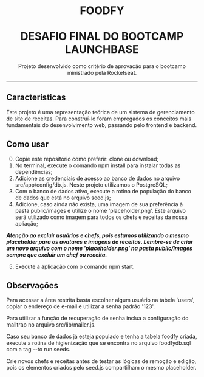 
<h1 align="center">
FOODFY  

<br>  
<br>
 DESAFIO FINAL DO BOOTCAMP LAUNCHBASE
</h1>

<p align="center">Projeto desenvolvido como critério de aprovação para o bootcamp ministrado pela Rocketseat.</p>

<hr />

## Características

Este projeto é uma representação teórica de um sistema de gerenciamento de site de receitas. Para construí-lo foram empregados os conceitos mais fundamentais do desenvolvimento web, passando pelo frontend e backend.

## Como usar

0) Copie este repositório como preferir: clone ou download;
1) No terminal, execute o comando npm install para instalar todas as dependências;
2) Adicione as credenciais de acesso ao banco de dados no arquivo src/app/config/db.js. Neste projeto utilizamos o PostgreSQL;
3) Com o banco de dados ativo, execute a rotina de população do banco de dados que está no arquivo seed.js;
4) Adicione, caso ainda não exista, uma imagem de sua preferência à pasta public/images e utilize o nome 'placeholder.png'. Este arquivo será utilizado como imagem para todos os chefs e receitas da nossa apliação;

**_Atenção ao excluir usuários e chefs, pois estamos utilizando o mesmo placeholder para os avatares e imagens de receitas. Lembre-se de criar um novo arquivo com o nome 'placeholder.png' na pasta public/images sempre que excluir um chef ou receita._**

5) Execute a aplicação com o comando npm start.

## Observações

Para acessar a área restrita basta escolher algum usuário na tabela 'users', copiar o endereço de e-mail e utilizar a senha padrão '123'.

Para utilizar a função de recuperação de senha inclua a configuração do mailtrap no arquivo src/lib/mailer.js.

Caso seu banco de dados já esteja populado e tenha a tabela foodfy criada, execute a rotina de higienização que se encontra no arquivo foodfydb.sql com a tag --to run seeds.

Crie novos chefs e receitas antes de testar as lógicas de remoção e edição, pois os elementos criados pelo seed.js compartilham o mesmo placeholder.
